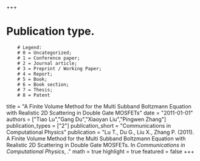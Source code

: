 +++
# Publication type.
        # Legend: 
        # 0 = Uncategorized; 
        # 1 = Conference paper; 
        # 2 = Journal article;
        # 3 = Preprint / Working Paper; 
        # 4 = Report; 
        # 5 = Book; 
        # 6 = Book section;
        # 7 = Thesis; 
        # 8 = Patent
title = "A Finite Volume Method for the Multi Subband Boltzmann Equation with Realistic 2D Scattering in Double Gate MOSFETs"
date = "2011-01-01"
authors = ["Tiao Lu","Gang Du","Xiaoyan Liu","Pingwen Zhang"]
publication_types = ["2"]
publication_short = "Communications in Computational Physics"
publication = "Lu T., Du G., Liu X., Zhang P. (2011). A Finite Volume Method for the Multi Subband Boltzmann Equation with Realistic 2D Scattering in Double Gate MOSFETs. In _Communications in Computational Physics_, ."
math = true
highlight = true
featured = false
+++